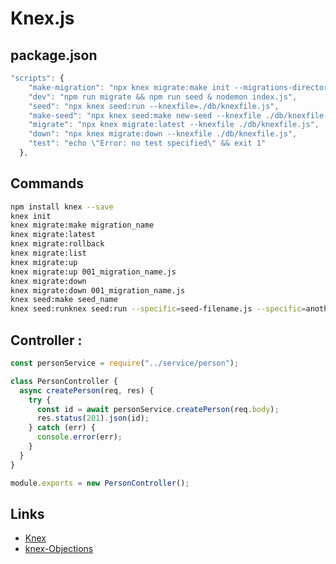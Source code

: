 # Knex.js

## package.json

```js
"scripts": {
    "make-migration": "npx knex migrate:make init --migrations-directory db/migrations",
    "dev": "npm run migrate && npm run seed & nodemon index.js",
    "seed": "npx knex seed:run --knexfile=./db/knexfile.js",
    "make-seed": "npx knex seed:make new-seed --knexfile ./db/knexfile.js",
    "migrate": "npx knex migrate:latest --knexfile ./db/knexfile.js",
    "down": "npx knex migrate:down --knexfile ./db/knexfile.js",
    "test": "echo \"Error: no test specified\" && exit 1"
  },
```

## Commands

```bash
npm install knex --save
knex init
knex migrate:make migration_name
knex migrate:latest
knex migrate:rollback
knex migrate:list
knex migrate:up
knex migrate:up 001_migration_name.js
knex migrate:down
knex migrate:down 001_migration_name.js
knex seed:make seed_name
knex seed:runknex seed:run --specific=seed-filename.js --specific=another-seed-filename.js
```

## Controller :

```js
const personService = require("../service/person");

class PersonController {
  async createPerson(req, res) {
    try {
      const id = await personService.createPerson(req.body);
      res.status(201).json(id);
    } catch (err) {
      console.error(err);
    }
  }
}

module.exports = new PersonController();
```

## Links

- [Knex](https://github.com/productioncoder/knexjs-tutorial/blob/master/controller/person.js)
- [knex-Objections](https://github.com/productioncoder/objection-js-tutorial/blob/main/controller/user.js)
